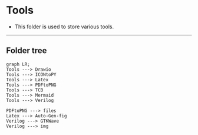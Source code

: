 # Tools
* This folder is used to store various tools.
---
## Folder tree
```mermaid
graph LR;
Tools ---> Drawio
Tools ---> ICONtoPY
Tools ---> Latex
Tools ---> PDFtoPNG
Tools ---> TCB
Tools ---> Mermaid
Tools ---> Verilog

PDFtoPNG ---> files
Latex ---> Auto-Gen-fig
Verilog ---> GTKWave
Verilog ---> img
```

